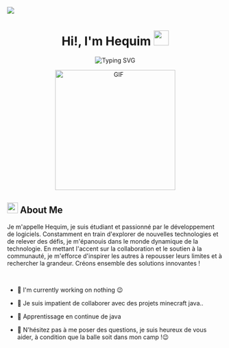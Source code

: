![](https://komarev.com/ghpvc/?username=alamin2731&style=flat&color=blue)

<h1 align="center">Hi!,  I'm Hequim <img src=
"https://media.giphy.com/media/hvRJCLFzcasrR4ia7z/giphy.gif" width="35"></h1>

<div align="center" style="border: px solid #000000;>

[![Typing SVG](https://readme-typing-svg.herokuapp.com?font=Robot-Bold&size=30&color=&center=true&vCenter=true&width=900&height=110&lines=Computer+Science+Student;Android+Developer;Compititive+Programmer;ML+Enthusiast;Web+Designer;web+developer;Growing+Ethical+Hacker)](https://git.io/typing-svg)
</div>
<p align="center" >
 <img  height="280rem" alt="GIF" src="https://media.tenor.com/GfSX-u7VGM4AAAAC/coding.gif" />
 </p>

## <img src="https://c.tenor.com/NCRHhqkXrJYAAAAi/programmers-go-internet.gif" width="25">  <b>About Me</b>
Je m'appelle Hequim, je suis étudiant et passionné par le développement de logiciels. Constamment en train d'explorer de nouvelles technologies et de relever des défis, je m'épanouis dans le monde dynamique de la technologie. En mettant l'accent sur la collaboration et le soutien à la communauté, je m'efforce d'inspirer les autres à repousser leurs limites et à rechercher la grandeur. Créons ensemble des solutions innovantes !

<br>

  


 -  🔭 I'm currently working on nothing 😉

- 👯 Je suis impatient de collaborer avec des projets minecraft java..

- 🌱 Apprentissage en continue de java


- 💬 N'hésitez pas à me poser des questions, je suis heureux de vous aider, à condition que la balle soit dans mon camp !😉


<br>
